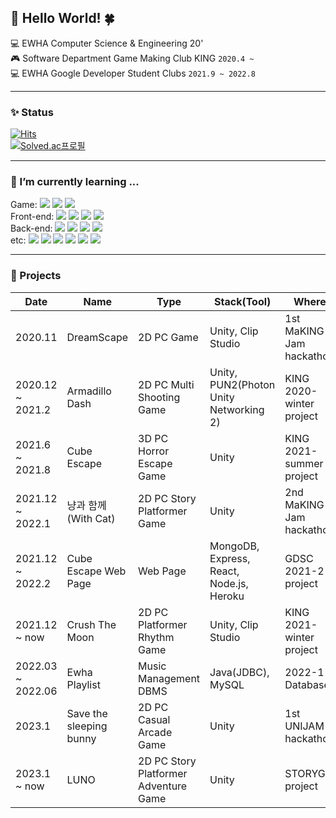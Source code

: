 ## 🐬 Hello World! 🍀
💻 EWHA Computer Science & Engineering 20'<br>
🎮️ Software Department Game Making Club KING ```2020.4 ~```<br>
💻 EWHA Google Developer Student Clubs ```2021.9 ~ 2022.8```
- - -
### ✨ Status
[![Hits](https://hits.seeyoufarm.com/api/count/incr/badge.svg?url=https%3A%2F%2Fgithub.com%2Fhanby-choi&count_bg=%23C7F6FF&title_bg=%23B0D5FF&icon=github.svg&icon_color=%23E7E7E7&title=hits&edge_flat=false)](https://hits.seeyoufarm.com)<br>
[![Solved.ac프로필](http://mazassumnida.wtf/api/v2/generate_badge?boj=hanby01)](https://solved.ac/hanby01)
- - -
### 🌱 I’m currently learning ...
Game: <img src="https://img.shields.io/badge/Unity-000000?style=flat-square&logo=Unity&logoColor=ffffff"/>
<img src="https://img.shields.io/badge/PUN2(Photon)-368AFF?style=flat-square&logo=Photon&logoColor=ffffff"/>
<img src="https://img.shields.io/badge/C Sharp-239120.svg?&style=flat-square&logo=Csharp&logoColor=white"/><br>
Front-end: <img src="https://img.shields.io/badge/HTML5-E34F26?style=flat-square&logo=HTML5&logoColor=ffffff"/> 
<img src="https://img.shields.io/badge/CSS-1572B6?style=flat-square&logo=css3&logoColor=white">
<img src="https://img.shields.io/badge/JavaScript-F7DF1E?style=flat-square&logo=javascript&logoColor=black">
<img src="https://img.shields.io/badge/React-61DAFB?style=flat-square&logo=react&logoColor=black"> <br>
Back-end: <img src="https://img.shields.io/badge/Node.js-339933?style=flat-square&logo=Node.js&logoColor=white">
<img src="https://img.shields.io/badge/MySQL-4479A1?style=flat-square&logo=mysql&logoColor=white"> 
<img src="https://img.shields.io/badge/MariaDB-003545?style=flat-square&logo=mariaDB&logoColor=white">
<img src="https://img.shields.io/badge/MongoDB-47A248?style=flat-square&logo=MongoDB&logoColor=white"><br>
etc: <img src="https://img.shields.io/badge/C-A8B9CC?style=flat-square&logo=C&logoColor=ffffff"/> 
<img src="https://img.shields.io/badge/Java-007396?style=flat-square&logo=Java&logoColor=ffffff"/> 
<img src="https://img.shields.io/badge/Linux-FCC624?style=flat-square&logo=Linux&logoColor=ffffff"/> 
<img src="https://img.shields.io/badge/GitHub-181717?style=flat-square&logo=github&logoColor=white"> 
<img src="https://img.shields.io/badge/Heroku-430098?style=flat-square&logo=heroku&logoColor=white"> 
<img src="https://img.shields.io/badge/Python-3776AB?style=flat-square&logo=Python&logoColor=ffffff"/>
- - -
### 📄 Projects
|Date|Name|Type|Stack(Tool)|Where|Role|
|------|---|---|---|---|---|
|2020.11|DreamScape|2D PC Game|Unity, Clip Studio|1st MaKING Jam hackathon|Graphic(Art)|
|2020.12 ~ 2021.2|Armadillo Dash|2D PC Multi Shooting Game|Unity, PUN2(Photon Unity Networking 2)|KING 2020-winter project|Programming|
|2021.6 ~ 2021.8|Cube Escape|3D PC Horror Escape Game|Unity|KING 2021-summer project|Programming|
|2021.12 ~ 2022.1|냥과 함께(With Cat)|2D PC Story Platformer Game|Unity|2nd MaKING Jam hackathon|Programming|
|2021.12 ~ 2022.2|Cube Escape Web Page|Web Page|MongoDB, Express, React, Node.js, Heroku|GDSC 2021-2 project|Front-end/Back-end Programming|
|2021.12 ~ now|Crush The Moon|2D PC Platformer Rhythm Game|Unity, Clip Studio|KING 2021-winter project|Graphic(Art), Programming|
|2022.03 ~ 2022.06|Ewha Playlist|Music Management DBMS|Java(JDBC), MySQL|2022-1 Database|Programming|
|2023.1|Save the sleeping bunny|2D PC Casual Arcade Game|Unity|1st UNIJAM hackathon|Main Programming|
|2023.1 ~ now|LUNO|2D PC Story Platformer Adventure Game|Unity|STORYG project|Programming|
